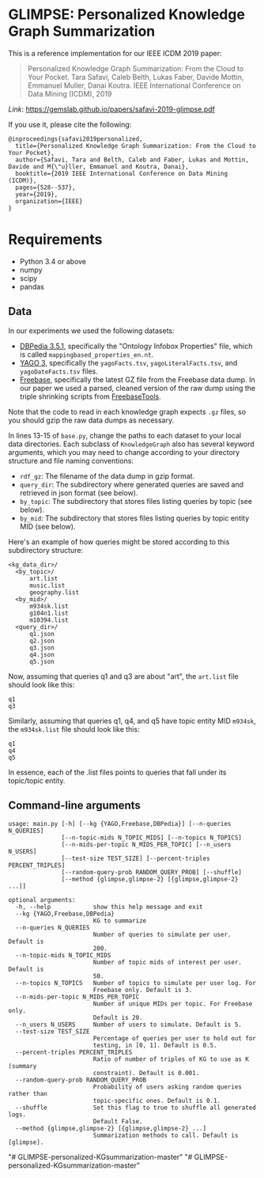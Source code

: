 # GLIMPSE: Personalized Knowledge Graph Summarization

This is a reference implementation for our IEEE ICDM 2019 paper:

> Personalized Knowledge Graph Summarization: From the Cloud to Your Pocket.
  Tara Safavi, Caleb Belth, Lukas Faber, Davide Mottin, Emmanuel Muller, Danai Koutra.
  IEEE International Conference on Data Mining (ICDM), 2019

*Link*: https://gemslab.github.io/papers/safavi-2019-glimpse.pdf
  
If you use it, please cite the following: 
```
@inproceedings{safavi2019personalized,
  title={Personalized Knowledge Graph Summarization: From the Cloud to Your Pocket},
  author={Safavi, Tara and Belth, Caleb and Faber, Lukas and Mottin, Davide and M{\"u}ller, Emmanuel and Koutra, Danai},
  booktitle={2019 IEEE International Conference on Data Mining (ICDM)},
  pages={528--537},
  year={2019},
  organization={IEEE}
}
```

# Requirements

- Python 3.4 or above
- numpy
- scipy
- pandas

## Data

In our experiments we used the following datasets:

- [DBPedia 3.5.1](https://wiki.dbpedia.org/services-resources/datasets/data-set-35/data-set-351#h115-3), specifically the "Ontology Infobox Properties"  file, which is called ``mappingbased_properties_en.nt``.
- [YAGO 3](https://datahub.io/collections/yago), specifically the ``yagoFacts.tsv``, ``yagoLiteralFacts.tsv``, and ``yagoDateFacts.tsv`` files.
- [Freebase](https://developers.google.com/freebase/), specifically the latest GZ file from the Freebase data dump. In our paper we used a parsed, cleaned version of the raw dump using the triple shrinking scripts from [FreebaseTools](https://www.isi.edu/isd/LOOM/kres/freebase-tools/). 

Note that the code to read in each knowledge graph expects ``.gz`` files, so you should gzip the raw data dumps as necessary.

In lines 13-15 of ``base.py``, change the paths to each dataset to your local data directories. 
Each subclass of ``KnowledgeGraph`` also has several keyword arguments, which you may need to change according to your directory structure and file naming conventions:

- ``rdf_gz``: The filename of the data dump in gzip format. 
- ``query_dir``: The subdirectory where generated queries are saved and retrieved in json format (see below).
- ``by_topic``: The subdirectory that stores files listing queries by topic (see below).
- ``by_mid``: The subdirectory that stores files listing queries by topic entity MID (see below).

Here's an example of how queries might be stored according to this subdirectory structure:
```
<kg_data_dir>/
  <by_topic>/
      art.list
      music.list
      geography.list
  <by_mid>/
      m934sk.list
      g104n1.list
      m10394.list
  <query_dir>/
      q1.json
      q2.json
      q3.json
      q4.json
      q5.json
```
Now, assuming that queries q1 and q3 are about "art", the ``art.list`` file should look like this:
```
q1
q3
```
Similarly, assuming that queries q1, q4, and q5 have topic entity MID ``m934sk``, the ``m934sk.list`` file should look like this:
```
q1
q4
q5
```
In essence, each of the .list files points to queries that fall under its topic/topic entity.
        
## Command-line arguments

```
usage: main.py [-h] [--kg {YAGO,Freebase,DBPedia}] [--n-queries N_QUERIES]
               [--n-topic-mids N_TOPIC_MIDS] [--n-topics N_TOPICS]
               [--n-mids-per-topic N_MIDS_PER_TOPIC] [--n_users N_USERS]
               [--test-size TEST_SIZE] [--percent-triples PERCENT_TRIPLES]
               [--random-query-prob RANDOM_QUERY_PROB] [--shuffle]
               [--method {glimpse,glimpse-2} [{glimpse,glimpse-2} ...]]

optional arguments:
  -h, --help            show this help message and exit
  --kg {YAGO,Freebase,DBPedia}
                        KG to summarize
  --n-queries N_QUERIES
                        Number of queries to simulate per user. Default is
                        200.
  --n-topic-mids N_TOPIC_MIDS
                        Number of topic mids of interest per user. Default is
                        50.
  --n-topics N_TOPICS   Number of topics to simulate per user log. For
                        Freebase only. Default is 3.
  --n-mids-per-topic N_MIDS_PER_TOPIC
                        Number of unique MIDs per topic. For Freebase only.
                        Default is 20.
  --n_users N_USERS     Number of users to simulate. Default is 5.
  --test-size TEST_SIZE
                        Percentage of queries per user to hold out for
                        testing, in [0, 1]. Default is 0.5.
  --percent-triples PERCENT_TRIPLES
                        Ratio of number of triples of KG to use as K (summary
                        constraint). Default is 0.001.
  --random-query-prob RANDOM_QUERY_PROB
                        Probability of users asking random queries rather than
                        topic-specific ones. Default is 0.1.
  --shuffle             Set this flag to true to shuffle all generated logs.
                        Default False.
  --method {glimpse,glimpse-2} [{glimpse,glimpse-2} ...]
                        Summarization methods to call. Default is [glimpse].
```
"# GLIMPSE-personalized-KGsummarization-master" 
"# GLIMPSE-personalized-KGsummarization-master" 
